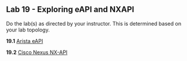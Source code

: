 ## Lab 19 - Exploring eAPI and NXAPI 

Do the lab(s) as directed by your instructor.  This is determined based on your lab topology.

**19.1** [Arista eAPI](Lab_19_1_Exploring_eAPI.md)

**19.2** [Cisco Nexus NX-API](Lab_19_2_Exploring_NXAPI.md)

